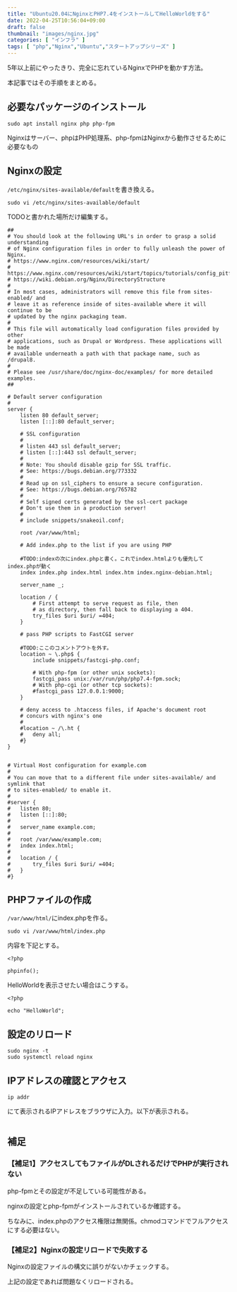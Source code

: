 ```yaml
---
title: "Ubuntu20.04にNginxとPHP7.4をインストールしてHelloWorldをする"
date: 2022-04-25T10:56:04+09:00
draft: false
thumbnail: "images/nginx.jpg"
categories: [ "インフラ" ]
tags: [ "php","Nginx","Ubuntu","スタートアップシリーズ" ]
---
```


5年以上前にやったきり、完全に忘れているNginxでPHPを動かす方法。

本記事ではその手順をまとめる。

## 必要なパッケージのインストール

    sudo apt install nginx php php-fpm

Nginxはサーバー、phpはPHP処理系、php-fpmはNginxから動作させるために必要なもの

## Nginxの設定

`/etc/nginx/sites-available/default`を書き換える。
    
    sudo vi /etc/nginx/sites-available/default


TODOと書かれた場所だけ編集する。


    ##
    # You should look at the following URL's in order to grasp a solid understanding
    # of Nginx configuration files in order to fully unleash the power of Nginx.
    # https://www.nginx.com/resources/wiki/start/
    # https://www.nginx.com/resources/wiki/start/topics/tutorials/config_pitfalls/
    # https://wiki.debian.org/Nginx/DirectoryStructure
    #
    # In most cases, administrators will remove this file from sites-enabled/ and
    # leave it as reference inside of sites-available where it will continue to be
    # updated by the nginx packaging team.
    #
    # This file will automatically load configuration files provided by other
    # applications, such as Drupal or Wordpress. These applications will be made
    # available underneath a path with that package name, such as /drupal8.
    #
    # Please see /usr/share/doc/nginx-doc/examples/ for more detailed examples.
    ##
    
    # Default server configuration
    #
    server {
    	listen 80 default_server;
    	listen [::]:80 default_server;
    
    	# SSL configuration
    	#
    	# listen 443 ssl default_server;
    	# listen [::]:443 ssl default_server;
    	#
    	# Note: You should disable gzip for SSL traffic.
    	# See: https://bugs.debian.org/773332
    	#
    	# Read up on ssl_ciphers to ensure a secure configuration.
    	# See: https://bugs.debian.org/765782
    	#
    	# Self signed certs generated by the ssl-cert package
    	# Don't use them in a production server!
    	#
    	# include snippets/snakeoil.conf;
    
    	root /var/www/html;
    
    	# Add index.php to the list if you are using PHP

        #TODO:indexの次にindex.phpと書く。これでindex.htmlよりも優先してindex.phpが動く
    	index index.php index.html index.htm index.nginx-debian.html;
    
    	server_name _;
    
    	location / {
    		# First attempt to serve request as file, then
    		# as directory, then fall back to displaying a 404.
    		try_files $uri $uri/ =404;
    	}
    
    	# pass PHP scripts to FastCGI server

    	#TODO:ここのコメントアウトを外す。
    	location ~ \.php$ {
    		include snippets/fastcgi-php.conf;
    	
    		# With php-fpm (or other unix sockets):
    		fastcgi_pass unix:/var/run/php/php7.4-fpm.sock;
    		# With php-cgi (or other tcp sockets):
    		#fastcgi_pass 127.0.0.1:9000;
    	}
    
    	# deny access to .htaccess files, if Apache's document root
    	# concurs with nginx's one
    	#
    	#location ~ /\.ht {
    	#	deny all;
    	#}
    }
    
    
    # Virtual Host configuration for example.com
    #
    # You can move that to a different file under sites-available/ and symlink that
    # to sites-enabled/ to enable it.
    #
    #server {
    #	listen 80;
    #	listen [::]:80;
    #
    #	server_name example.com;
    #
    #	root /var/www/example.com;
    #	index index.html;
    #
    #	location / {
    #		try_files $uri $uri/ =404;
    #	}
    #}


## PHPファイルの作成

`/var/www/html/`にindex.phpを作る。

    sudo vi /var/www/html/index.php

内容を下記とする。

    <?php
    
    phpinfo();

HelloWorldを表示させたい場合はこうする。

    <?php
    
    echo "HelloWorld";


## 設定のリロード

    sudo nginx -t
    sudo systemctl reload nginx


## IPアドレスの確認とアクセス

    ip addr

にて表示されるIPアドレスをブラウザに入力。以下が表示される。

<div class="img-center"><img src="/images/Screenshot from 2022-04-25 11-06-22.png" alt=""></div>

## 補足

### 【補足1】アクセスしてもファイルがDLされるだけでPHPが実行されない

php-fpmとその設定が不足している可能性がある。

nginxの設定とphp-fpmがインストールされているか確認する。

ちなみに、index.phpのアクセス権限は無関係。chmodコマンドでフルアクセスにする必要はない。

### 【補足2】Nginxの設定リロードで失敗する

Nginxの設定ファイルの構文に誤りがないかチェックする。

上記の設定であれば問題なくリロードされる。


